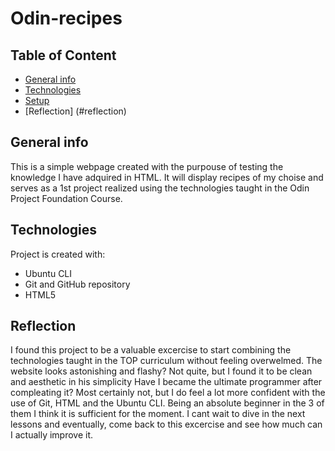 # Odin-recipes
## Table of Content
* [General info](#general-info)
* [Technologies](#technologies)
* [Setup](#setup)
* [Reflection] (#reflection)

## General info
This is a simple webpage created with the purpouse of testing the knowledge I have adquired in HTML.
It will display recipes of my choise and serves as a 1st project realized using the technologies taught in the Odin Project Foundation Course.

## Technologies
Project is created with:
* Ubuntu CLI
* Git and GitHub repository
* HTML5

## Reflection
I found this project to be a valuable excercise to start combining the technologies taught in the TOP curriculum without feeling overwelmed.
The website looks astonishing and flashy? Not quite, but I found it to be clean and aesthetic in his simplicity
Have I became the ultimate programmer after compleating it? Most certainly not, but I do feel a lot more confident with the use of Git, HTML and the Ubuntu CLI. Being an absolute beginner in the 3 of them I think it is sufficient for the moment.
I cant wait to dive in the next lessons and eventually, come back to this excercise and see how much can I actually improve it.